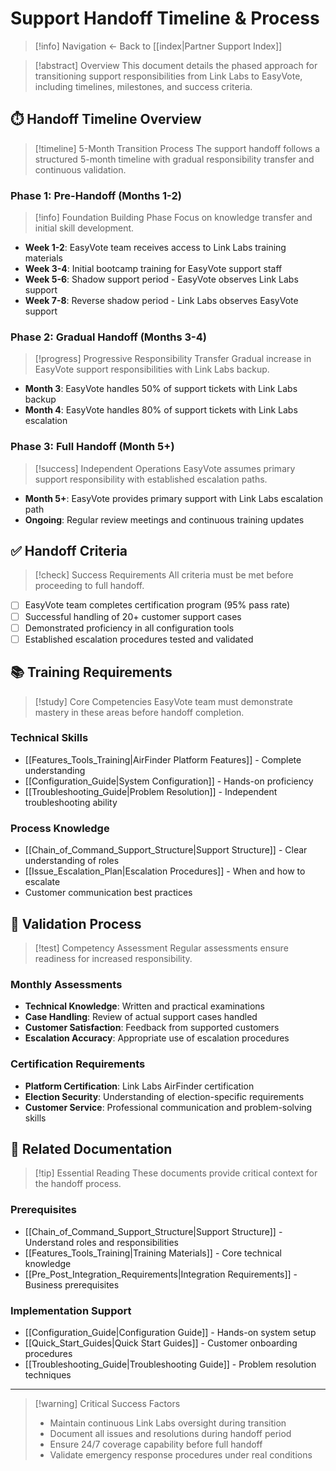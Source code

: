 # Support Handoff Timeline & Process

> [!info] Navigation
> ← Back to [[index|Partner Support Index]]

> [!abstract] Overview
> This document details the phased approach for transitioning support responsibilities from Link Labs to EasyVote, including timelines, milestones, and success criteria.

## ⏱️ Handoff Timeline Overview

> [!timeline] 5-Month Transition Process
> The support handoff follows a structured 5-month timeline with gradual responsibility transfer and continuous validation.

### Phase 1: Pre-Handoff (Months 1-2)

> [!info] Foundation Building Phase
> Focus on knowledge transfer and initial skill development.

- **Week 1-2**: EasyVote team receives access to Link Labs training materials
- **Week 3-4**: Initial bootcamp training for EasyVote support staff
- **Week 5-6**: Shadow support period - EasyVote observes Link Labs support
- **Week 7-8**: Reverse shadow period - Link Labs observes EasyVote support

### Phase 2: Gradual Handoff (Months 3-4)

> [!progress] Progressive Responsibility Transfer
> Gradual increase in EasyVote support responsibilities with Link Labs backup.

- **Month 3**: EasyVote handles 50% of support tickets with Link Labs backup
- **Month 4**: EasyVote handles 80% of support tickets with Link Labs escalation

### Phase 3: Full Handoff (Month 5+)

> [!success] Independent Operations
> EasyVote assumes primary support responsibility with established escalation paths.

- **Month 5+**: EasyVote provides primary support with Link Labs escalation path
- **Ongoing**: Regular review meetings and continuous training updates

## ✅ Handoff Criteria

> [!check] Success Requirements
> All criteria must be met before proceeding to full handoff.

- [ ] EasyVote team completes certification program (95% pass rate)
- [ ] Successful handling of 20+ customer support cases
- [ ] Demonstrated proficiency in all configuration tools
- [ ] Established escalation procedures tested and validated

## 📚 Training Requirements

> [!study] Core Competencies
> EasyVote team must demonstrate mastery in these areas before handoff completion.

### Technical Skills
- [[Features_Tools_Training|AirFinder Platform Features]] - Complete understanding
- [[Configuration_Guide|System Configuration]] - Hands-on proficiency
- [[Troubleshooting_Guide|Problem Resolution]] - Independent troubleshooting ability

### Process Knowledge
- [[Chain_of_Command_Support_Structure|Support Structure]] - Clear understanding of roles
- [[Issue_Escalation_Plan|Escalation Procedures]] - When and how to escalate
- Customer communication best practices

## 🔄 Validation Process

> [!test] Competency Assessment
> Regular assessments ensure readiness for increased responsibility.

### Monthly Assessments
- **Technical Knowledge**: Written and practical examinations
- **Case Handling**: Review of actual support cases handled
- **Customer Satisfaction**: Feedback from supported customers
- **Escalation Accuracy**: Appropriate use of escalation procedures

### Certification Requirements
- **Platform Certification**: Link Labs AirFinder certification
- **Election Security**: Understanding of election-specific requirements
- **Customer Service**: Professional communication and problem-solving skills

## 🔗 Related Documentation

> [!tip] Essential Reading
> These documents provide critical context for the handoff process.

### Prerequisites
- [[Chain_of_Command_Support_Structure|Support Structure]] - Understand roles and responsibilities
- [[Features_Tools_Training|Training Materials]] - Core technical knowledge
- [[Pre_Post_Integration_Requirements|Integration Requirements]] - Business prerequisites

### Implementation Support
- [[Configuration_Guide|Configuration Guide]] - Hands-on system setup
- [[Quick_Start_Guides|Quick Start Guides]] - Customer onboarding procedures
- [[Troubleshooting_Guide|Troubleshooting Guide]] - Problem resolution techniques

---

> [!warning] Critical Success Factors
> - Maintain continuous Link Labs oversight during transition
> - Document all issues and resolutions during handoff period
> - Ensure 24/7 coverage capability before full handoff
> - Validate emergency response procedures under real conditions
